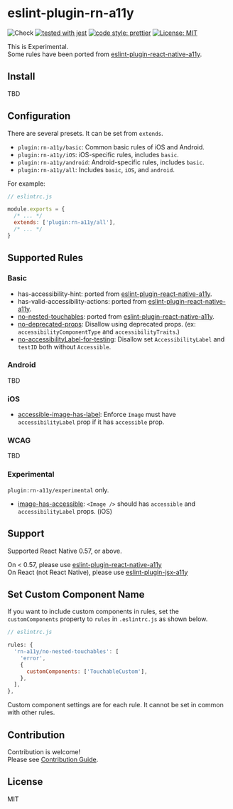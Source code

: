 # eslint-plugin-rn-a11y

![Check](https://github.com/grgr-dkrk/eslint-plugin-rn-a11y/workflows/Check/badge.svg?branch=main) [![tested with jest](https://img.shields.io/badge/tested_with-jest-99424f.svg)](https://github.com/facebook/jest) [![code style: prettier](https://img.shields.io/badge/code_style-prettier-ff69b4.svg?style=flat-square)](https://github.com/prettier/prettier) [![License: MIT](https://img.shields.io/badge/License-MIT-yellow.svg)](https://opensource.org/licenses/MIT)

This is Experimental.  
Some rules have been ported from [eslint-plugin-react-native-a11y](https://github.com/FormidableLabs/eslint-plugin-react-native-a11y).

## Install

TBD

## Configuration

There are several presets. It can be set from `extends`.

- `plugin:rn-a11y/basic`: Common basic rules of iOS and Android.
- `plugin:rn-a11y/iOS`: iOS-specific rules, includes `basic`.
- `plugin:rn-a11y/android`: Android-specific rules, includes `basic`.
- `plugin:rn-a11y/all`: Includes `basic`, `iOS`, and `android`.

For example:

```javascript
// eslintrc.js

module.exports = {
  /* ... */
  extends: ['plugin:rn-a11y/all'],
  /* ... */
}
```

## Supported Rules

### Basic

- has-accessibility-hint: ported from [eslint-plugin-react-native-a11y](https://github.com/FormidableLabs/eslint-plugin-react-native-a11y).
- has-valid-accessibility-actions: ported from [eslint-plugin-react-native-a11y](https://github.com/FormidableLabs/eslint-plugin-react-native-a11y).
- [no-nested-touchables](): ported from [eslint-plugin-react-native-a11y](https://github.com/FormidableLabs/eslint-plugin-react-native-a11y).
- [no-deprecated-props](): Disallow using deprecated props. (ex: `accessibilityComponentType` and `accessibilityTraits`.)
- [no-accessibilityLabel-for-testing](): Disallow set `AccessibilityLabel` and `testID` both without `Accessible`.

### Android

TBD

### iOS

- [accessible-image-has-label](): Enforce `Image` must have `accessibilityLabel` prop if it has `accessible` prop.

### WCAG

TBD

### Experimental

`plugin:rn-a11y/experimental` only.

- [image-has-accessible](): `<Image />` should has `accessible` and `accessibilityLabel` props. (iOS)

## Support

Supported React Native 0.57, or above.

On < 0.57, please use [eslint-plugin-react-native-a11y](https://github.com/FormidableLabs/eslint-plugin-react-native-a11y)  
On React (not React Native), please use [eslint-plugin-jsx-a11y](https://github.com/jsx-eslint/eslint-plugin-jsx-a11y)

## Set Custom Component Name

If you want to include custom components in rules, set the `customComponents` property to `rules` in `.eslintrc.js` as shown below.

```javascript
// eslintrc.js

rules: {
  'rn-a11y/no-nested-touchables': [
    'error',
    {
      customComponents: ['TouchableCustom'],
    },
  ],
},
```

Custom component settings are for each rule. It cannot be set in common with other rules.

## Contribution

Contribution is welcome!  
Please see [Contribution Guide](CONTRIBUTING.md).

## License

MIT
